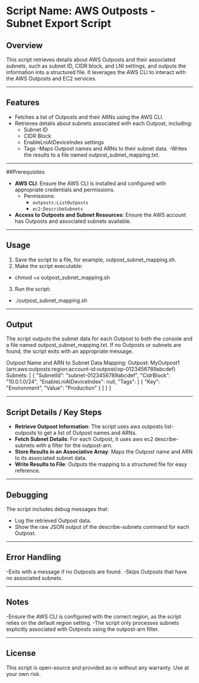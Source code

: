 # Script Name: AWS Outposts - Subnet Export Script

## Overview 
This script retrieves details about AWS Outposts and their associated subnets, such as subnet ID, CIDR block, and LNI settings, and outputs the information into a structured file. It leverages the AWS CLI to interact with the AWS Outposts and EC2 services.

---

## Features
- Fetches a list of Outposts and their ARNs using the AWS CLI.
- Retrieves details about subnets associated with each Outpost, including:
  - Subnet ID
  - CIDR Block
  - EnableLniAtDeviceIndex settings
  - Tags
-Maps Outpost names and ARNs to their subnet data.
-Writes the results to a file named outpost_subnet_mapping.txt.

---

##Prerequisites
- **AWS CLI**: Ensure the AWS CLI is installed and configured with appropriate credentials and permissions.
  - Permissions:
     - `outposts:ListOutposts`
     - `ec2:DescribeSubnets`
- **Access to Outposts and Subnet Resources**: Ensure the AWS account has Outposts and associated subnets available.

---

## Usage
1. Save the script to a file, for example, outpost_subnet_mapping.sh.
2. Make the script executable:
  - chmod +x outpost_subnet_mapping.sh
3. Run the script:
  - ./outpost_subnet_mapping.sh

---

## Output

The script outputs the subnet data for each Outpost to both the console and a file named outpost_subnet_mapping.txt. If no Outposts or subnets are found, the script exits with an appropriate message.

Outpost Name and ARN to Subnet Data Mapping:
Outpost: MyOutpost1 (arn:aws:outposts:region:account-id:outpost/op-0123456789abcdef)
Subnets:
[    {        "SubnetId": "subnet-0123456789abcdef",        "CidrBlock": "10.0.1.0/24",        "EnableLniAtDeviceIndex": null,        "Tags": [            {                "Key": "Environment",                "Value": "Production"            }        ]
    }
]

---

## Script Details / Key Steps
- **Retrieve Outpost Information**: The script uses aws outposts list-outposts to get a list of Outpost names and ARNs.
- **Fetch Subnet Details**: For each Outpost, it uses aws ec2 describe-subnets with a filter for the outpost-arn.
- **Store Results in an Associative Array**: Maps the Outpost name and ARN to its associated subnet data.
- **Write Results to File**: Outputs the mapping to a structured file for easy reference.

---

## Debugging
The script includes debug messages that:
- Log the retrieved Outpost data.
- Show the raw JSON output of the describe-subnets command for each Outpost.

---

## Error Handling
-Exits with a message if no Outposts are found.
-Skips Outposts that have no associated subnets.

---

## Notes
-Ensure the AWS CLI is configured with the correct region, as the script relies on the default region setting.
-The script only processes subnets explicitly associated with Outposts using the outpost-arn filter.

---

## License
This script is open-source and provided as-is without any warranty. Use at your own risk.